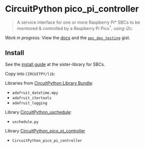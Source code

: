 # CircuitPython pico_pi_controller
> A service interface for one or more Raspberry Pi\* SBCs to be monitored & controlled by a Raspberry Pi Pico<sup>†</sup>, *using i2c*.


*Work in progress.* View the [docs](https://durapensa.github.io/CircuitPython_pico_pi_controller/docs/) and the [`ppc_dev_testing`](https://gist.github.com/durapensa/cb51c2cea3242ec9b37edee27eb5e8de) gist.

## Install

See the [install guide](https://github.com/durapensa/pico_pi_controller/blob/main/README.md) at the sister-library for SBCs.

Copy into `CIRCUITPY/lib`: 

Libraries from [CircuitPython Library Bundle](https://circuitpython.org/libraries):
- `adafruit_datetime.mpy`
- `adafruit_itertools`
- `adafruit_logging`

Library [CircuitPython_uschedule](https://github.com/cognitivegears/CircuitPython_uschedule):
- `uschedule.py`

Library [CircuitPython_pico_pi_controller](https://github.com/durapensa/CircuitPython_pico_pi_controller)
- `CircuitPython_pico_pi_controller`
